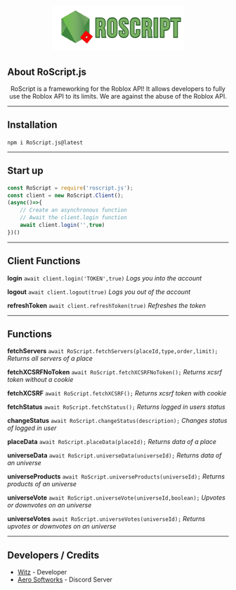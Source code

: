 <h1 align="center">
    <img src="https://raw.githubusercontent.com/E-Witz/RoScript.js/main/Images/Untitled%20(3).png"></img>
</h1>

## About RoScript.js
<p align="center">RoScript is a frameworking for the Roblox API! It allows developers to fully use the Roblox API to its limits. We are against the abuse of the Roblox API.</p>

---

## Installation

`npm i RoScript.js@latest`

---

## Start up

```js
const RoScript = require('roscript.js');
const client = new RoScript.Client();
(async()=>{
    // Create an asynchronous function
    // Await the client.login function
    await client.login('',true)
})()
```
---

## Client Functions
**login**
`await client.login('TOKEN',true)`
_Logs you into the account_

**logout**
`await client.logout(true)`
_Logs you out of the account_

**refreshToken**
`await client.refreshToken(true)`
_Refreshes the token_

---

## Functions
**fetchServers**
`await RoScript.fetchServers(placeId,type,order,limit);`
_Returns all servers of a place_

**fetchXCSRFNoToken**
`await RoScript.fetchXCSRFNoToken();`
_Returns xcsrf token without a cookie_

**fetchXCSRF**
`await RoScript.fetchXCSRF();`
_Returns xcsrf token with cookie_

**fetchStatus**
`await RoScript.fetchStatus();`
_Returns logged in users status_

**changeStatus**
`await RoScript.changeStatus(description);`
_Changes status of logged in user_

**placeData**
`await RoScript.placeData(placeId);`
_Returns data of a place_

**universeData**
`await RoScript.universeData(universeId);`
_Returns data of an universe_

**universeProducts**
`await RoScript.universeProducts(universeId);`
_Returns products of an universe_

**universeVote**
`await RoScript.universeVote(universeId,boolean);`
_Upvotes or downvotes on an universe_

**universeVotes**
`await RoScript.universeVotes(universeId);`
_Returns upvotes or downvotes on an universe_

---

## Developers / Credits
* [Witz](https://github.com/WitzyBlitz) - Developer
* [Aero Softworks](https://discord.com/invite/HdPtp4rEHR) - Discord Server
